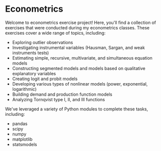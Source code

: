 # Econometrics 

Welcome to econometrics exercise project! Here, you'll find a collection of exercises that were conducted during my econometrics classes. These exercises cover a wide range of topics, including:

- Exploring outlier observations
- Investigating instrumental variables (Hausman, Sargan, and weak instruments tests)
- Estimating simple, recursive, multivariate, and simultaneous equation models
- Constructing segmented models and models based on qualitative explanatory variables
- Creating logit and probit models
- Developing various types of nonlinear models (power, exponential, logarithmic)
- Building demand and production function models
- Analyzing Tornqvist type I, II, and III functions

We've leveraged a variety of Python modules to complete these tasks, including:

- pandas
- scipy
- numpy
- matplotlib
- statsmodels


